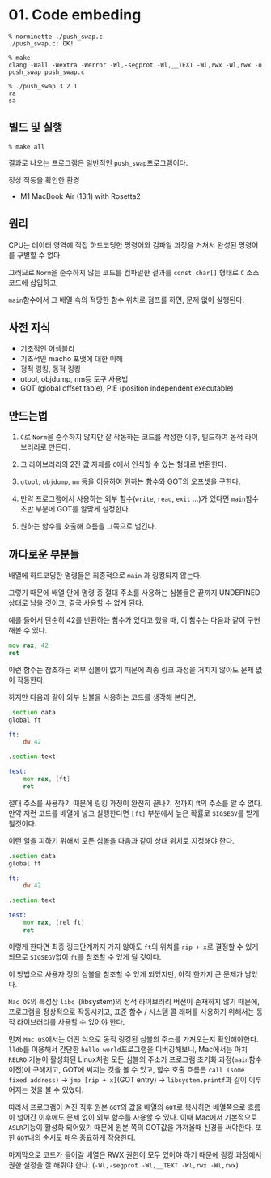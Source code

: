 # 01. Code embeding

```shell
% norminette ./push_swap.c
./push_swap.c: OK!

% make
clang -Wall -Wextra -Werror -Wl,-segprot -Wl,__TEXT -Wl,rwx -Wl,rwx -o push_swap push_swap.c

% ./push_swap 3 2 1
ra
sa
```

## 빌드 및 실행

```shell
% make all
```

결과로 나오는 프로그램은 일반적인 `push_swap`프로그램이다.

정상 작동을 확인한 환경
- M1 MacBook Air (13.1) with Rosetta2

## 원리

CPU는 데이터 영역에 직접 하드코딩한 명령어와 컴파일 과정을 거쳐서 완성된 명령어를 구별할 수 없다.

그러므로 `Norm`을 준수하지 않는 코드를 컴파일한 결과를 `const char[]` 형태로 `C` 소스코드에 삽입하고,

`main`함수에서 그 배열 속의 적당한 함수 위치로 점프를 하면, 문제 없이 실행된다.

## 사전 지식

- 기초적인 어셈블리
- 기초적인 macho 포맷에 대한 이해
- 정적 링킹, 동적 링킹
- otool, objdump, nm등 도구 사용법
- GOT (global offset table), PIE (position independent executable)

## 만드는법

1) `C`로 `Norm`을 준수하지 않지만 잘 작동하는 코드를 작성한 이후, 빌드하여 동적 라이브러리로 만든다.

2) 그 라이브러리의 2진 값 자체를 `C`에서 인식할 수 있는 형태로 변환한다.

3) `otool`, `objdump`, `nm` 등을 이용하여 원하는 함수와 GOT의 오프셋을 구한다.

4) 만약 프로그램에서 사용하는 외부 함수(`write`, `read`, `exit` ...)가 있다면 `main`함수 초반 부분에 GOT를 알맞게 설정한다.

5) 원하는 함수를 호출해 흐름을 그쪽으로 넘긴다.

## 까다로운 부분들

배열에 하드코딩한 명령들은 최종적으로 `main` 과 링킹되지 않는다.

그렇기 때문에 배열 안에 명령 중 절대 주소를 사용하는 심볼들은 끝까지 UNDEFINED상태로 남을 것이고, 결국 사용할 수 없게 된다.

예를 들어서 단순히 42를 반환하는 함수가 있다고 했을 때, 이 함수는 다음과 같이 구현해볼 수 있다.

```asm
mov rax, 42
ret
```

이런 함수는 참조하는 외부 심볼이 없기 때문에 최종 링크 과정을 거치지 않아도 문제 없이 작동한다.

하지만 다음과 같이 외부 심볼을 사용하는 코드를 생각해 본다면,

```asm
.section data
global ft

ft:
	dw 42

.section text

test:
	mov rax, [ft]
	ret
```

절대 주소를 사용하기 때문에 링킹 과정이 완전히 끝나기 전까지 ft의 주소를 알 수 없다.
만약 저런 코드를 배열에 넣고 실행한다면 `[ft]` 부분에서 높은 확률로 `SIGSEGV`를 받게 될것이다.

이런 일을 피하기 위해서 모든 심볼을 다음과 같이 상대 위치로 지정해야 한다.

```asm
.section data
global ft

ft:
	dw 42

.section text

test:
	mov rax, [rel ft]
	ret
```

이렇게 한다면 최종 링크단계까지 가지 않아도 `ft`의 위치를 `rip + x`로 결정할 수 있게 되므로 `SIGSEGV`없이 `ft`를 참조할 수 있게 될 것이다.

이 방법으로 사용자 정의 심볼을 참조할 수 있게 되었지만, 아직 한가지 큰 문제가 남았다.

`Mac OS`의 특성상 `libc `(libsystem)의 정적 라이브러리 버전이 존재하지 않기 때문에, 프로그램을 정상적으로 작동시키고, 표준 함수 / 시스템 콜 래퍼를 사용하기 위해서는 동적 라이브러리를 사용할 수 있어야 한다.

먼저 `Mac OS`에서는 어떤 식으로 동적 링킹된 심볼의 주소를 가져오는지 확인해야한다.
`lldb`를 이용해서 간단한 `hello world`프로그램을 디버깅해보니, Mac에서는 마치 `RELRO` 기능이 활성화된 Linux처럼 모든 심볼의 주소가 프로그램 초기화 과정(`main`함수 이전)에 구해지고, GOT에 써지는 것을 볼 수 있고, 함수 호출 흐름은 `call (some fixed address)` -> `jmp [rip + x]`(GOT entry) -> `libsystem.printf`과 같이 이루어지는 것을 볼 수 있었다.

따라서 프로그램이 켜진 직후 원본 `GOT`의 값을 배열의 `GOT`로 복사하면 배열쪽으로 흐름이 넘어간 이후에도 문제 없이 외부 함수를 사용할 수 있다. 이때 Mac에서 기본적으로 `ASLR`기능이 활성화 되어있기 때문에 원본 쪽의 GOT값을 가져올때 신경을 써야한다. 또한 `GOT`내의 순서도 매우 중요하게 작용한다.

마지막으로 코드가 들어갈 배열은 RWX 권한이 모두 있어야 하기 때문에 링킹 과정에서 권한 설정을 잘 해줘야 한다.
(`-Wl,-segprot -Wl,__TEXT -Wl,rwx -Wl,rwx`)
